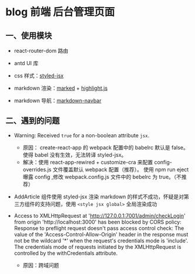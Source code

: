 # blog 前端 后台管理页面

## 一、使用模块

- react-router-dom 路由

- antd UI 库

- css 样式：[styled-jsx](https://juejin.im/post/5b3dd2d25188251b193d2d7e)

- markdown 渲染：[marked](https://github.com/markedjs/marked) + [highlight.js](https://github.com/highlightjs/highlight.js)

- markdown 导航：[markdown-navbar](https://github.com/parksben/markdown-navbar)

## 二、遇到的问题

- Warning: Received `true` for a non-boolean attribute `jsx`.
  + 原因： create-react-app 的 webpack 配置中的 babelrc 默认是 false。使得 babel 没有生效，无法转译 styled-jsx。
  + 解决：使用 react-app-rewired + customize-cra 来配置 config-overrides.js 文件覆盖默认 webpack 配置（推荐）。
    使用 npm run eject 曝露 config ,修改 webpack.config.js 文件中的 bebelrc 为 true。（不推荐）
  
- AddArticle 组件使用 styled-jsx 渲染 markdown 的样式不成功，怀疑是对第三方组件的支持问题，使用 `<style jsx global>` 全局渲染成功

- Access to XMLHttpRequest at 'http://127.0.0.1:7001/admin/checkLogin' from origin 'http://localhost:3000' has been blocked by CORS policy: Response to preflight request doesn't pass access control check: The value of the 'Access-Control-Allow-Origin' header in the response must not be the wildcard '*' when the request's credentials mode is 'include'. The credentials mode of requests initiated by the XMLHttpRequest is controlled by the withCredentials attribute.
  + 原因：跨域问题
